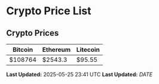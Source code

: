 # Crypto Price List

## Crypto Prices
| Bitcoin | Ethereum | Litecoin |
| ------- | -------- | -------- |
| $108764 | $2543.3 | $95.55 |
**Last Updated:** 2025-05-25 23:41 UTC
**Last Updated:** $DATE$
